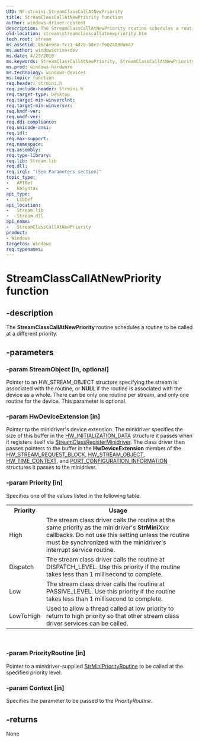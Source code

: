 ```yaml
---
UID: NF:strmini.StreamClassCallAtNewPriority
title: StreamClassCallAtNewPriority function
author: windows-driver-content
description: The StreamClassCallAtNewPriority routine schedules a routine to be called at a different priority.
old-location: stream\streamclasscallatnewpriority.htm
tech.root: stream
ms.assetid: 86c4e9da-7c71-4d79-b8e2-f602489da647
ms.author: windowsdriverdev
ms.date: 4/23/2018
ms.keywords: StreamClassCallAtNewPriority, StreamClassCallAtNewPriority routine [Streaming Media Devices], strclass-routines_6335ceee-08a1-4078-a9ce-aaa15d8158cd.xml, stream.streamclasscallatnewpriority, strmini/StreamClassCallAtNewPriority
ms.prod: windows-hardware
ms.technology: windows-devices
ms.topic: function
req.header: strmini.h
req.include-header: Strmini.h
req.target-type: Desktop
req.target-min-winverclnt: 
req.target-min-winversvr: 
req.kmdf-ver: 
req.umdf-ver: 
req.ddi-compliance: 
req.unicode-ansi: 
req.idl: 
req.max-support: 
req.namespace: 
req.assembly: 
req.type-library: 
req.lib: Stream.lib
req.dll: 
req.irql: "(See Parameters section)"
topic_type:
-	APIRef
-	kbSyntax
api_type:
-	LibDef
api_location:
-	Stream.lib
-	Stream.dll
api_name:
-	StreamClassCallAtNewPriority
product:
- Windows
targetos: Windows
req.typenames: 
---
```


# StreamClassCallAtNewPriority function


## -description


The <b>StreamClassCallAtNewPriority</b> routine schedules a routine to be called at a different priority.


## -parameters




### -param StreamObject [in, optional]

Pointer to an HW_STREAM_OBJECT structure specifying the stream is associated with the routine, or <b>NULL</b> if the routine is associated with the device as a whole. There can be only one routine per stream, and only one routine for the device. This parameter is optional.


### -param HwDeviceExtension [in]

Pointer to the minidriver's device extension. The minidriver specifies the size of this buffer in the <a href="https://msdn.microsoft.com/library/windows/hardware/ff559682">HW_INITIALIZATION_DATA</a> structure it passes when it registers itself via <a href="https://msdn.microsoft.com/library/windows/hardware/ff568263">StreamClassRegisterMinidriver</a>. The class driver then passes pointers to the buffer in the <b>HwDeviceExtension</b> member of the <a href="https://msdn.microsoft.com/library/windows/hardware/ff559702">HW_STREAM_REQUEST_BLOCK</a>, <a href="https://msdn.microsoft.com/library/windows/hardware/ff559697">HW_STREAM_OBJECT</a>, <a href="https://msdn.microsoft.com/library/windows/hardware/ff559706">HW_TIME_CONTEXT</a>, and <a href="https://msdn.microsoft.com/library/windows/hardware/ff567785">PORT_CONFIGURATION_INFORMATION</a> structures it passes to the minidriver.


### -param Priority [in]

Specifies one of the values listed in the following table.

<table>
<tr>
<th>Priority</th>
<th>Usage</th>
</tr>
<tr>
<td>
High

</td>
<td>
The stream class driver calls the routine at the same priority as the minidriver's <b>StrMini</b><i>Xxx</i> callbacks. Do not use this setting unless the routine must be synchronized with the minidriver's interrupt service routine.

</td>
</tr>
<tr>
<td>
Dispatch

</td>
<td>
The stream class driver calls the routine at DISPATCH_LEVEL. Use this priority if the routine takes less than 1 millisecond to complete.

</td>
</tr>
<tr>
<td>
Low

</td>
<td>
The stream class driver calls the routine at PASSIVE_LEVEL. Use this priority if the routine takes less than 1 millisecond to complete.

</td>
</tr>
<tr>
<td>
LowToHigh

</td>
<td>
Used to allow a thread called at low priority to return to high priority so that other stream class driver services can be called.

</td>
</tr>
</table>
 


### -param PriorityRoutine [in]

Pointer to a minidriver-supplied <a href="https://msdn.microsoft.com/library/windows/hardware/ff568462">StrMiniPriorityRoutine</a> to be called at the specified priority level.


### -param Context [in]

Specifies the parameter to be passed to the <i>PriorityRoutine</i>.


## -returns



None



